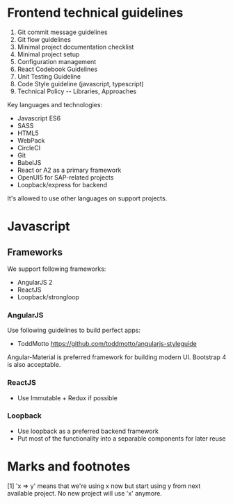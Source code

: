 # Frontend  technical guidelines

1. Git commit message guidelines
2. Git flow guidelines
3. Minimal project documentation checklist
4. Minimal project setup
5. Configuration management
6. React Codebook Guidelines
7. Unit Testing Guideline
8. Code Style guideline (javascript, typescript)
9. Technical Policy -- Libraries, Approaches



Key languages and technologies:
* Javascript ES6
* SASS 
* HTML5
* WebPack
* CircleCI
* Git
* BabelJS
* React or A2 as a primary framework
* OpenUI5 for SAP-related projects
* Loopback/express for backend

It's allowed to use other languages on support projects.

# Javascript

## Frameworks

We support following frameworks:
* AngularJS 2
* ReactJS 
* Loopback/strongloop

### AngularJS

Use following guidelines to build perfect apps:
* ToddMotto https://github.com/toddmotto/angularjs-styleguide

Angular-Material is preferred framework for building modern UI. Bootstrap 4 is also acceptable.

### ReactJS

* Use Immutable + Redux if possible

### Loopback

* Use loopback as a preferred backend framework
* Put most of the functionality into a separable components for later reuse

### 

# Marks and footnotes

[1] 'x => y'  means that we're using x now but start using y from next available project. No new project will use 'x' anymore.
